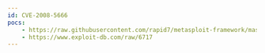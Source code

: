 ```yaml
---
id: CVE-2008-5666
pocs:
    - https://raw.githubusercontent.com/rapid7/metasploit-framework/master/modules/auxiliary/dos/windows/ftp/winftp230_nlst.rb
    - https://www.exploit-db.com/raw/6717
---
```


